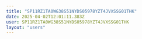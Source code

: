 ```yaml
---
title: "SP11RZ1TA0WG38S51NYDS05978YZT4JVXSSG01THK"
date: 2025-04-02T12:01:11.383Z
user: SP11RZ1TA0WG38S51NYDS05978YZT4JVXSSG01THK
layout: "users"
---
```

    